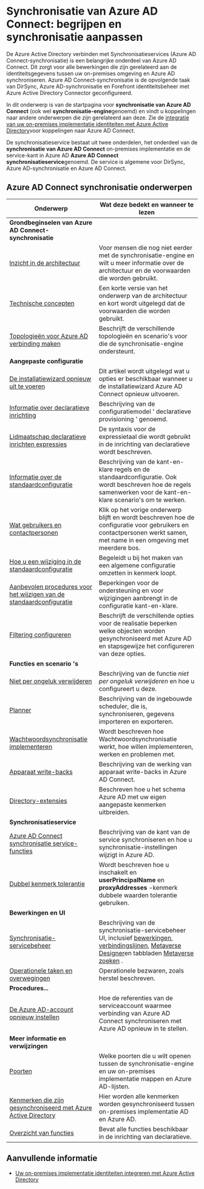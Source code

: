 <properties
    pageTitle="Synchronisatie van Azure AD Connect: begrijpen en aanpassen van synchronisatie | Microsoft Azure"
    description="Dit artikel wordt uitgelegd hoe Azure AD Connect synchroniseren werkt en hoe om aan te passen."
    services="active-directory"
    documentationCenter=""
    authors="andkjell"
    manager="femila"
    editor=""/>

<tags
    ms.service="active-directory"
    ms.workload="identity"
    ms.tgt_pltfrm="na"
    ms.devlang="na"
    ms.topic="article"
    ms.date="08/29/2016"
    ms.author="markusvi;andkjell"/>


# <a name="azure-ad-connect-sync-understand-and-customize-synchronization"></a>Synchronisatie van Azure AD Connect: begrijpen en synchronisatie aanpassen
De Azure Active Directory verbinden met Synchronisatieservices (Azure AD Connect-synchronisatie) is een belangrijke onderdeel van Azure AD Connect. Dit zorgt voor alle bewerkingen die zijn gerelateerd aan de identiteitsgegevens tussen uw on-premises omgeving en Azure AD synchroniseren. Azure AD Connect-synchronisatie is de opvolgende taak van DirSync, Azure AD-synchronisatie en Forefront identiteitsbeheer met Azure Active Directory Connector geconfigureerd.

In dit onderwerp is van de startpagina voor **synchronisatie van Azure AD Connect** (ook wel **synchronisatie-engine**genoemd) en vindt u koppelingen naar andere onderwerpen die zijn gerelateerd aan deze. Zie de [integratie van uw on-premises implementatie identiteiten met Azure Active Directory](active-directory-aadconnect.md)voor koppelingen naar Azure AD Connect.

De synchronisatieservice bestaat uit twee onderdelen, het onderdeel van de **synchronisatie van Azure AD Connect** on-premises implementatie en de service-kant in Azure AD **Azure AD Connect synchronisatieservice**genoemd. De service is algemene voor DirSync, Azure AD-synchronisatie en Azure AD Connect.

## <a name="azure-ad-connect-sync-topics"></a>Azure AD Connect synchronisatie onderwerpen

Onderwerp | Wat deze bedekt en wanneer te lezen
----- | -----
**Grondbeginselen van Azure AD Connect-synchronisatie** |
[Inzicht in de architectuur](active-directory-aadconnectsync-understanding-architecture.md) | Voor mensen die nog niet eerder met de synchronisatie-engine en wilt u meer informatie over de architectuur en de voorwaarden die worden gebruikt.
[Technische concepten](active-directory-aadconnectsync-technical-concepts.md) | Een korte versie van het onderwerp van de architectuur en kort wordt uitgelegd dat de voorwaarden die worden gebruikt.
[Topologieën voor Azure AD verbinding maken](active-directory-aadconnect-topologies.md) | Beschrijft de verschillende topologieën en scenario's voor die de synchronisatie-engine ondersteunt.
**Aangepaste configuratie** |
[De installatiewizard opnieuw uit te voeren](active-directory-aadconnectsync-installation-wizard.md) | Dit artikel wordt uitgelegd wat u opties er beschikbaar wanneer u de installatiewizard Azure AD Connect opnieuw uitvoeren.
[Informatie over declaratieve inrichting](active-directory-aadconnectsync-understanding-declarative-provisioning.md)| Beschrijving van de configuratiemodel ' declaratieve provisioning ' genoemd.
[Lidmaatschap declaratieve inrichten expressies](active-directory-aadconnectsync-understanding-declarative-provisioning-expressions.md) | De syntaxis voor de expressietaal die wordt gebruikt in de inrichting van declaratieve wordt beschreven.
[Informatie over de standaardconfiguratie](active-directory-aadconnectsync-understanding-default-configuration.md)| Beschrijving van de kant-en-klare regels en de standaardconfiguratie. Ook wordt beschreven hoe de regels samenwerken voor de kant-en-klare scenario's om te werken.
[Wat gebruikers en contactpersonen](active-directory-aadconnectsync-understanding-users-and-contacts.md) | Klik op het vorige onderwerp blijft en wordt beschreven hoe de configuratie voor gebruikers en contactpersonen werkt samen, met name in een omgeving met meerdere bos.
[Hoe u een wijziging in de standaardconfiguratie](active-directory-aadconnectsync-change-the-configuration.md) | Begeleidt u bij het maken van een algemene configuratie omzetten in kenmerk loopt.
[Aanbevolen procedures voor het wijzigen van de standaardconfiguratie](active-directory-aadconnectsync-best-practices-changing-default-configuration.md) | Beperkingen voor de ondersteuning en voor wijzigingen aanbrengt in de configuratie kant-en-klare.
[Filtering configureren](active-directory-aadconnectsync-configure-filtering.md) | Beschrijft de verschillende opties voor de realisatie beperken welke objecten worden gesynchroniseerd met Azure AD en stapsgewijze het configureren van deze opties.
**Functies en scenario 's** |
[Niet per ongeluk verwijderen](active-directory-aadconnectsync-feature-prevent-accidental-deletes.md) | Beschrijving van de functie *niet per ongeluk verwijderen* en hoe u configureert u deze.
[Planner](active-directory-aadconnectsync-feature-scheduler.md) | Beschrijving van de ingebouwde scheduler, die is, synchroniseren, gegevens importeren en exporteren.
[Wachtwoordsynchronisatie implementeren](active-directory-aadconnectsync-implement-password-synchronization.md) | Wordt beschreven hoe Wachtwoordsynchronisatie werkt, hoe willen implementeren, werken en problemen met.
[Apparaat write-backs](active-directory-aadconnect-feature-device-writeback.md) | Beschrijving van de werking van apparaat write-backs in Azure AD Connect.
[Directory-extensies](active-directory-aadconnectsync-feature-directory-extensions.md) | Beschreven hoe u het schema Azure AD met uw eigen aangepaste kenmerken uitbreiden.
**Synchronisatieservice** |
[Azure AD Connect synchronisatie service-functies](active-directory-aadconnectsyncservice-features.md) | Beschrijving van de kant van de service synchroniseren en hoe u synchronisatie-instellingen wijzigt in Azure AD.
[Dubbel kenmerk tolerantie](active-directory-aadconnectsyncservice-duplicate-attribute-resiliency.md) | Wordt beschreven hoe u inschakelt en **userPrincipalName** en **proxyAddresses** -kenmerk dubbele waarden tolerantie gebruiken.
**Bewerkingen en UI** |
[Synchronisatie-servicebeheer](active-directory-aadconnectsync-service-manager-ui.md) | Beschrijving van de synchronisatie-servicebeheer UI, inclusief [bewerkingen](active-directory-aadconnectsync-service-manager-ui-operations.md), [verbindingslijnen](active-directory-aadconnectsync-service-manager-ui-connectors.md), [Metaverse Designer](active-directory-aadconnectsync-service-manager-ui-mvdesigner.md)en tabbladen [Metaverse zoeken](active-directory-aadconnectsync-service-manager-ui-mvsearch.md) .
[Operationele taken en overwegingen](active-directory-aadconnectsync-operations.md) | Operationele bezwaren, zoals herstel beschreven.
**Procedures...** |
[De Azure AD-account opnieuw instellen](active-directory-aadconnectsync-howto-azureadaccount.md) | Hoe de referenties van de serviceaccount waarmee verbinding van Azure AD Connect synchroniseren met Azure AD opnieuw in te stellen.
**Meer informatie en verwijzingen** |
[Poorten](active-directory-aadconnect-ports.md) | Welke poorten die u wilt openen tussen de synchronisatie-engine en uw on-premises implementatie mappen en Azure AD-lijsten.
[Kenmerken die zijn gesynchroniseerd met Azure Active Directory](active-directory-aadconnectsync-attributes-synchronized.md) | Hier worden alle kenmerken worden gesynchroniseerd tussen on-premises implementatie AD en Azure AD.
[Overzicht van functies](active-directory-aadconnectsync-functions-reference.md) | Bevat alle functies beschikbaar in de inrichting van declaratieve.

## <a name="additional-resources"></a>Aanvullende informatie

* [Uw on-premises implementatie identiteiten integreren met Azure Active Directory](active-directory-aadconnect.md)

